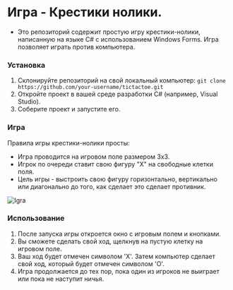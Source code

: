 # Игра - Крестики нолики.

* Это репозиторий содержит простую игру крестики-нолики, написанную на языке C# с использованием Windows Forms. Игра позволяет играть против компьютера.

### Установка
1) Склонируйте репозиторий на свой локальный компьютер: 
``git clone https://github.com/your-username/tictactoe.git
``
2) Откройте проект в вашей среде разработки C# (например, Visual Studio).
3) Соберите проект и запустите его.

### Игра
Правила игры крестики-нолики просты:
- Игра проводится на игровом поле размером 3x3.
- Игрок по очереди ставит свою фигуру "Х" на свободные клетки поля.
- Цель игры - выстроить свою фигуру горизонтально, вертикально или диагонально до того, как сделает это сделает противник.

![Igra](https://github.com/IvanAnokhin/TicTacToe/assets/119599047/e4b762c3-9f2a-405c-bf9a-99b3b54e8b66)

### Использование
1) После запуска игры откроется окно с игровым полем и кнопками.
2) Вы сможете сделать свой ход, щелкнув на пустую клетку на игровом поле.
3) Ваш ход будет отмечен символом 'X'. Затем компьютер сделает свой ход, который будет отмечен символом 'O'.
4) Игра продолжается до тех пор, пока один из игроков не выиграет или пока не наступит ничья.
